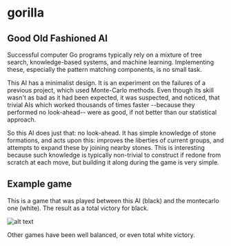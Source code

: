 gorilla
=======

Good Old Fashioned AI
---------------------

Successful computer Go programs typically rely on a mixture of tree search,
knowledge-based systems, and machine learning. Implementing these, especially
the pattern matching components, is no small task.

This AI has a minimalist design. It is an experiment on the failures of a
previous project, which used Monte-Carlo methods. Even though its skill wasn't
as bad as it had been expected, it was suspected, and noticed, that trivial AIs
which worked thousands of times faster --because they performed no look-ahead--
were as good, if not better than our statistical approach.

So this AI does just that: no look-ahead. It has simple knowledge of stone
formations, and acts upon this: improves the liberties of current groups, and
attempts to expand these by joining nearby stones. This is interesting because
such knowledge is typically non-trivial to construct if redone from scratch at
each move, but building it along during the game is very simple.

Example game
------------

This is a game that was played between this AI (black) and the montecarlo one
(white). The result as a total victory for black.

![alt text](http://imgur.com/mBEoB8B.jpg "sample game")

Other games have been well balanced, or even total white victory.
